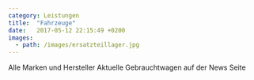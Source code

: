 ```yaml
---
category: Leistungen
title:  "Fahrzeuge"
date:   2017-05-12 22:15:49 +0200
images:
  - path: /images/ersatzteillager.jpg
---
```


Alle Marken und Hersteller Aktuelle Gebrauchtwagen auf der News Seite
